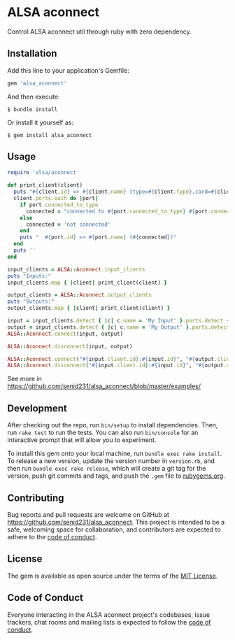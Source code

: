 # ALSA aconnect

Control ALSA aconnect util through ruby with zero dependency.

## Installation

Add this line to your application's Gemfile:

```ruby
gem 'alsa_aconnect'
```

And then execute:

    $ bundle install

Or install it yourself as:

    $ gem install alsa_aconnect

## Usage

```ruby
require 'alsa/aconnect'

def print_client(client)
  puts "#{client.id} => #{client.name} [type=#{client.type},card=#{client.card},pid=#{client.pid}]"
  client.ports.each do |port|
    if port.connected_to_type
      connected = "connected to #{port.connected_to_type} #{port.connected_to_client_id}:#{port.connected_to_port_id}"
    else
      connected = 'not connected'
    end
    puts "  #{port.id} => #{port.name} (#{connected})"
  end
  puts ''
end

input_clients = ALSA::Aconnect.input_clients
puts "Inputs:"
input_clients.map { |client| print_client(client) }

output_clients = ALSA::Aconnect.output_clients
puts "Outputs:"
output_clients.map { |client| print_client(client) }

input = input_clients.detect { |c| c.name = 'My Input' }.ports.detect { port.name == 'My Input Port' }
output = input_clients.detect { |c| c.name = 'My Output' }.ports.detect { port.name == 'My Output Port' }
ALSA::Aconnect.connect(input, output)

ALSA::Aconnect.disconnect(input, output)

ALSA::Aconnect.connect("#{input.client.id}:#{input.id}", "#{output.client.id}:#{output.id}")
ALSA::Aconnect.disconnect("#{input.client.id}:#{input.id}", "#{output.client.id}:#{output.id}")
```

See more in https://github.com/senid231/alsa_aconnect/blob/master/examples/

## Development

After checking out the repo, run `bin/setup` to install dependencies. Then, run `rake test` to run the tests. You can also run `bin/console` for an interactive prompt that will allow you to experiment.

To install this gem onto your local machine, run `bundle exec rake install`. To release a new version, update the version number in `version.rb`, and then run `bundle exec rake release`, which will create a git tag for the version, push git commits and tags, and push the `.gem` file to [rubygems.org](https://rubygems.org).

## Contributing

Bug reports and pull requests are welcome on GitHub at https://github.com/senid231/alsa_aconnect. This project is intended to be a safe, welcoming space for collaboration, and contributors are expected to adhere to the [code of conduct](https://github.com/senid231/alsa_aconnect/blob/master/CODE_OF_CONDUCT.md).


## License

The gem is available as open source under the terms of the [MIT License](https://opensource.org/licenses/MIT).

## Code of Conduct

Everyone interacting in the ALSA aconnect project's codebases, issue trackers, chat rooms and mailing lists is expected to follow the [code of conduct](https://github.com/senid231/alsa_aconnect/blob/master/CODE_OF_CONDUCT.md).
